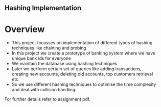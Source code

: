 ## Hashing Implementation

# Overview
- This project focusses on implementation of different types of hashing techniques like chaining  and probing.
- In this project we create a prototype of banking system where we have unique bank ids for everyone
- We maintain the database using hashing techniques
- Later we perform certain set of queries like adding transactions, creating new accounts, deleting old accounts, top customers retrieval etc.
- So we use different hashing techniques to optimise the time complexity and deal with collision handling.

For further details refer to assignment pdf.
